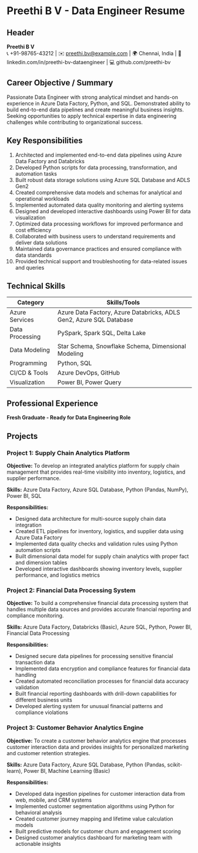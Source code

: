 # Preethi B V - Data Engineer Resume

## Header
**Preethi B V**  
📞 +91-98765-43212 | ✉️ preethi.bv@example.com | 🌍 Chennai, India | 🔗 linkedin.com/in/preethi-bv-dataengineer | 💻 github.com/preethi-bv

## Career Objective / Summary
Passionate Data Engineer with strong analytical mindset and hands-on experience in Azure Data Factory, Python, and SQL. Demonstrated ability to build end-to-end data pipelines and create meaningful business insights. Seeking opportunities to apply technical expertise in data engineering challenges while contributing to organizational success.

## Key Responsibilities
1. Architected and implemented end-to-end data pipelines using Azure Data Factory and Databricks
2. Developed Python scripts for data processing, transformation, and automation tasks
3. Built robust data storage solutions using Azure SQL Database and ADLS Gen2
4. Created comprehensive data models and schemas for analytical and operational workloads
5. Implemented automated data quality monitoring and alerting systems
6. Designed and developed interactive dashboards using Power BI for data visualization
7. Optimized data processing workflows for improved performance and cost efficiency
8. Collaborated with business users to understand requirements and deliver data solutions
9. Maintained data governance practices and ensured compliance with data standards
10. Provided technical support and troubleshooting for data-related issues and queries

## Technical Skills

| Category | Skills/Tools |
|----------|--------------|
| Azure Services | Azure Data Factory, Azure Databricks, ADLS Gen2, Azure SQL Database |
| Data Processing | PySpark, Spark SQL, Delta Lake |
| Data Modeling | Star Schema, Snowflake Schema, Dimensional Modeling |
| Programming | Python, SQL |
| CI/CD & Tools | Azure DevOps, GitHub |
| Visualization | Power BI, Power Query |

## Professional Experience

**Fresh Graduate - Ready for Data Engineering Role**

## Projects

### Project 1: Supply Chain Analytics Platform

**Objective:** To develop an integrated analytics platform for supply chain management that provides real-time visibility into inventory, logistics, and supplier performance.

**Skills:** Azure Data Factory, Azure SQL Database, Python (Pandas, NumPy), Power BI, SQL

**Responsibilities:**
- Designed data architecture for multi-source supply chain data integration
- Created ETL pipelines for inventory, logistics, and supplier data using Azure Data Factory
- Implemented data quality checks and validation rules using Python automation scripts
- Built dimensional data model for supply chain analytics with proper fact and dimension tables
- Developed interactive dashboards showing inventory levels, supplier performance, and logistics metrics

### Project 2: Financial Data Processing System

**Objective:** To build a comprehensive financial data processing system that handles multiple data sources and provides accurate financial reporting and compliance monitoring.

**Skills:** Azure Data Factory, Databricks (Basic), Azure SQL, Python, Power BI, Financial Data Processing

**Responsibilities:**
- Designed secure data pipelines for processing sensitive financial transaction data
- Implemented data encryption and compliance features for financial data handling
- Created automated reconciliation processes for financial data accuracy validation
- Built financial reporting dashboards with drill-down capabilities for different business units
- Developed alerting system for unusual financial patterns and compliance violations

### Project 3: Customer Behavior Analytics Engine

**Objective:** To create a customer behavior analytics engine that processes customer interaction data and provides insights for personalized marketing and customer retention strategies.

**Skills:** Azure Data Factory, Azure SQL Database, Python (Pandas, scikit-learn), Power BI, Machine Learning (Basic)

**Responsibilities:**
- Developed data ingestion pipelines for customer interaction data from web, mobile, and CRM systems
- Implemented customer segmentation algorithms using Python for behavioral analysis
- Created customer journey mapping and lifetime value calculation models
- Built predictive models for customer churn and engagement scoring
- Designed customer analytics dashboard for marketing team with actionable insights
